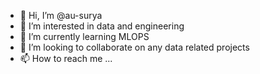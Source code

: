 - 👋 Hi, I’m @au-surya
- 👀 I’m interested in data and engineering
- 🌱 I’m currently learning MLOPS
- 💞️ I’m looking to collaborate on any data related projects
- 📫 How to reach me ...

<!---
au-surya/au-surya is a ✨ special ✨ repository because its `README.md` (this file) appears on your GitHub profile.
You can click the Preview link to take a look at your changes.
--->
